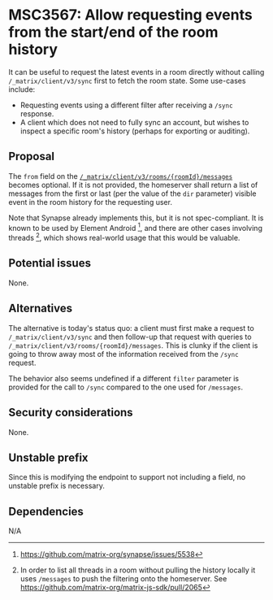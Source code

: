 # MSC3567: Allow requesting events from the start/end of the room history

It can be useful to request the latest events in a room directly without calling
`/_matrix/client/v3/sync` first to fetch the room state. Some use-cases include:

* Requesting events using a different filter after receiving a `/sync` response.
* A client which does not need to fully sync an account, but wishes to inspect a
  specific room's history (perhaps for exporting or auditing).


## Proposal

The `from` field on the [`/_matrix/client/v3/rooms/{roomId}/messages`](https://spec.matrix.org/v1.1/client-server-api/#get_matrixclientv3roomsroomidmessages)
becomes optional. If it is not provided, the homeserver shall return a list of
messages from the first or last (per the value of the `dir` parameter) visible
event in the room history for the requesting user.

Note that Synapse already implements this, but it is not spec-compliant. It is
known to be used by Element Android [^1], and there are other cases involving
threads [^2], which shows real-world usage that this would be valuable.


## Potential issues

None.


## Alternatives

The alternative is today's status quo: a client must first make a request to
`/_matrix/client/v3/sync` and then follow-up that request with queries to
`/_matrix/client/v3/rooms/{roomId}/messages`. This is clunky if the client is
going to throw away most of the information received from the `/sync` request.

The behavior also seems undefined if a different `filter` parameter is provided
for the call to `/sync` compared to the one used for `/messages`.


## Security considerations

None.


## Unstable prefix

Since this is modifying the endpoint to support not including a field, no unstable
prefix is necessary.


## Dependencies

N/A

[^1]: https://github.com/matrix-org/synapse/issues/5538

[^2]: In order to list all threads in a room without pulling the history locally
it uses `/messages` to push the filtering onto the homeserver. See https://github.com/matrix-org/matrix-js-sdk/pull/2065
